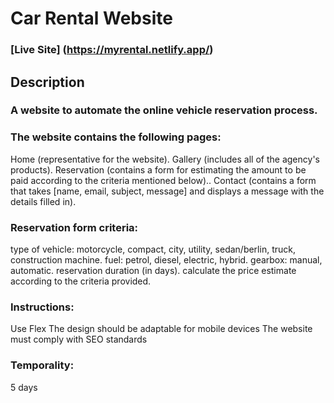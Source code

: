 # Car Rental Website

### [Live Site] (https://myrental.netlify.app/)

## Description

### A website to automate the online vehicle reservation process.

### The website contains the following pages:

Home (representative for the website).
Gallery (includes all of the agency's products).
Reservation (contains a form for estimating the amount to be paid according to the criteria mentioned below)..
Contact (contains a form that takes [name, email, subject, message] and displays a message with the details filled in).

### Reservation form criteria:

type of vehicle: motorcycle, compact, city, utility, sedan/berlin, truck, construction machine.
fuel: petrol, diesel, electric, hybrid.
gearbox: manual, automatic.
reservation duration (in days).
calculate the price estimate according to the criteria provided.

### Instructions:

Use Flex
The design should be adaptable for mobile devices
The website must comply with SEO standards

### Temporality:

5 days
